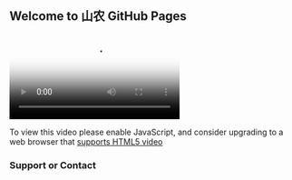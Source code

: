 ## Welcome to 山农 GitHub Pages




<html>
<head>
<link href="//vjs.zencdn.net/7.3.0/video-js.min.css" rel="stylesheet">
<script src="//vjs.zencdn.net/7.3.0/video.min.js"></script>
</head>
<body>

<video
    id="my-player"
    class="video-js"
    controls
    preload="auto"
    poster="//vjs.zencdn.net/v/oceans.png"
    data-setup='{}'>
  <source src="https://github.com/python261998/python261998.github.io/blob/master/WeChat_20200227095515.mp4" type="video/mp4"></source>
  
  <p class="vjs-no-js">
    To view this video please enable JavaScript, and consider upgrading to a
    web browser that
    <a href="https://videojs.com/html5-video-support/" target="_blank">
      supports HTML5 video
    </a>
  </p>
</video>


</body>

</html>












### Support or Contact


